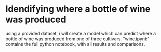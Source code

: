 # Idendifying where a bottle of wine was produced
using a provided dataset, i will create a model which can predict where a bottle of wine was produced from one of three cultivars. "wine.ipynb" contains the full python notebook, with all results and comparisons.
